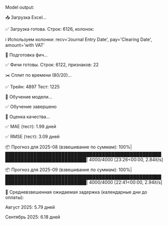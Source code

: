 Model output:

📥 Загрузка Excel...

✅ Загрузка готова. Строк: 6126, колонок: 

ℹ️  Используем колонки: recv='Journal Entry Date', pay='Clearing Date', amount='with VAT'

🧪 Подготовка фич...

✅ Фичи готовы. Строк: 6122, признаков: 22

✂️  Сплит по времени (80/20)...

✅ Трейн: 4897  Тест: 1225

🚀 Обучение модели...

✅ Обучение завершено

📏 Оценка качества...

✅ MAE (тест):  1.99 дней

✅ RMSE (тест): 3.09 дней

📦 Прогноз для 2025-08 (взвешивание по суммам): 100%|████████████████████████████████████████████████████████████████████████████| 4000/4000 [23:26<00:00,  2.84it/s]

📦 Прогноз для 2025-09 (взвешивание по суммам): 100%|████████████████████████████████████████████████████████████████████████████| 4000/4000 [22:41<00:00,  2.94it/s] 

📣 Средневзвешенная ожидаемая задержка (календарные дни до оплаты):

  Август 2025:   5.79 дней
  
  Сентябрь 2025: 6.18 дней
